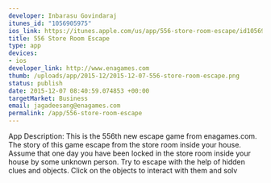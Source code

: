 ```yaml
--- 
developer: Inbarasu Govindaraj
itunes_id: "1056905975"
ios_link: https://itunes.apple.com/us/app/556-store-room-escape/id1056905975?mt=8
title: 556 Store Room Escape
type: app
devices: 
- ios
developer_link: http://www.enagames.com
thumb: /uploads/app/2015-12/2015-12-07-556-store-room-escape.png
status: publish
date: 2015-12-07 08:40:59.074853 +00:00
targetMarket: Business
email: jagadeesang@enagames.com
permalink: /app/556-store-room-escape
---
```



App Description:
            This is the 556th new escape game from enagames.com. The story of this game escape from the store room inside your house. Assume that one day you have been locked in the store room inside your house by some unknown person. Try to escape with the help of hidden clues and objects. Click on the objects to interact with them and solv
